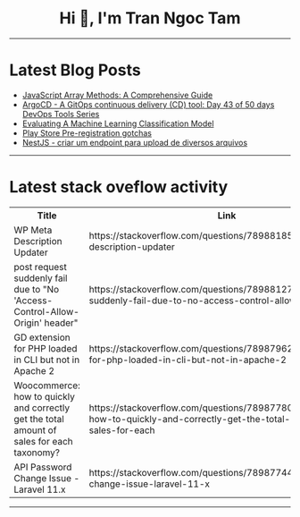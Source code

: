 <h1 align="center">Hi 👋, I'm Tran Ngoc Tam</h1>

---

# Latest Blog Posts 
<!-- BLOG-POST-LIST:START -->
- [JavaScript Array Methods: A Comprehensive Guide](https://dev.to/who_tf_cares/javascript-array-methods-a-comprehensive-guide-4966)
- [ArgoCD - A GitOps continuous delivery &lpar;CD&rpar; tool: Day 43 of 50 days DevOps Tools Series](https://dev.to/shivam_agnihotri/argocd-a-gitops-continuous-delivery-cd-tool-day-43-of-50-days-devops-tools-series-3533)
- [Evaluating A Machine Learning Classification Model](https://dev.to/chris22ozor/evaluating-a-machine-learning-classification-model-7m1)
- [Play Store Pre-registration gotchas](https://dev.to/zlmr/play-store-pre-registration-gotchas-5h51)
- [NestJS - criar um endpoint para upload de diversos arquivos](https://dev.to/leonardominora/nestjs-upload-e-armazenamento-local-de-arquivo-3gbn)
<!-- BLOG-POST-LIST:END -->

---

# Latest stack oveflow activity
<table>
  <tr><th>Title</th><th>Link</th></tr>
  <!-- STACKOVERFLOW:START --><tr><td>WP Meta Description Updater</td><td>https://stackoverflow.com/questions/78988185/wp-meta-description-updater</td></tr><tr><td>post request suddenly fail due to &quot;No &#39;Access-Control-Allow-Origin&#39; header&quot;</td><td>https://stackoverflow.com/questions/78988127/post-request-suddenly-fail-due-to-no-access-control-allow-origin-header</td></tr><tr><td>GD extension for PHP loaded in CLI but not in Apache 2</td><td>https://stackoverflow.com/questions/78987962/gd-extension-for-php-loaded-in-cli-but-not-in-apache-2</td></tr><tr><td>Woocommerce: how to quickly and correctly get the total amount of sales for each taxonomy?</td><td>https://stackoverflow.com/questions/78987780/woocommerce-how-to-quickly-and-correctly-get-the-total-amount-of-sales-for-each</td></tr><tr><td>API Password Change Issue - Laravel 11.x</td><td>https://stackoverflow.com/questions/78987744/api-password-change-issue-laravel-11-x</td></tr><!-- STACKOVERFLOW:END -->
</table>

---


